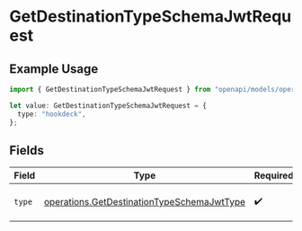 # GetDestinationTypeSchemaJwtRequest

## Example Usage

```typescript
import { GetDestinationTypeSchemaJwtRequest } from "openapi/models/operations";

let value: GetDestinationTypeSchemaJwtRequest = {
  type: "hookdeck",
};
```

## Fields

| Field                                                                                                    | Type                                                                                                     | Required                                                                                                 | Description                                                                                              |
| -------------------------------------------------------------------------------------------------------- | -------------------------------------------------------------------------------------------------------- | -------------------------------------------------------------------------------------------------------- | -------------------------------------------------------------------------------------------------------- |
| `type`                                                                                                   | [operations.GetDestinationTypeSchemaJwtType](../../models/operations/getdestinationtypeschemajwttype.md) | :heavy_check_mark:                                                                                       | The type of the destination.                                                                             |